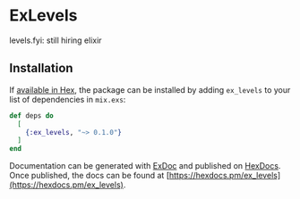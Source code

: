 # ExLevels

levels.fyi: still hiring elixir

## Installation

If [available in Hex](https://hex.pm/docs/publish), the package can be installed
by adding `ex_levels` to your list of dependencies in `mix.exs`:

```elixir
def deps do
  [
    {:ex_levels, "~> 0.1.0"}
  ]
end
```

Documentation can be generated with [ExDoc](https://github.com/elixir-lang/ex_doc)
and published on [HexDocs](https://hexdocs.pm). Once published, the docs can
be found at [https://hexdocs.pm/ex_levels](https://hexdocs.pm/ex_levels).
